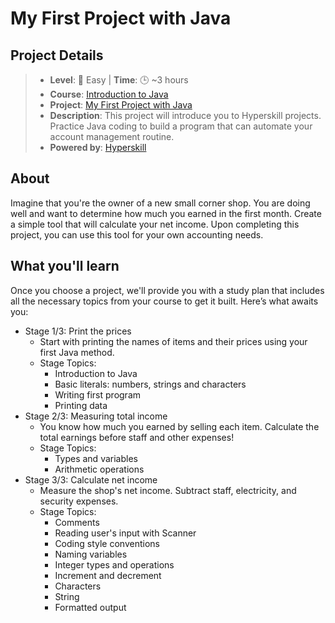 # My First Project with Java

## Project Details
> - **Level**: 🌟 Easy | **Time**: 🕒 ~3 hours
> - **Course**: [Introduction to Java](https://hyperskill.org/courses/8-introduction-to-java)
> - **Project**: [My First Project with Java](https://hyperskill.org/projects/380?track=8)
> - **Description**: This project will introduce you to Hyperskill projects. Practice Java coding to build a program that can automate your
    account management routine.
> - **Powered by**: [Hyperskill](https://hyperskill.org/)

## About
Imagine that you're the owner of a new small corner shop. You are doing well and want to determine how much you earned 
in the first month. Create a simple tool that will calculate your net income. Upon completing this project, you can use 
this tool for your own accounting needs.

## What you'll learn
Once you choose a project, we'll provide you with a study plan that includes all the necessary topics from your course 
to get it built. Here’s what awaits you:

- Stage 1/3: Print the prices
  - Start with printing the names of items and their prices using your first Java method.
  - Stage Topics:
    - Introduction to Java
    - Basic literals: numbers, strings and characters
    - Writing first program
    - Printing data
- Stage 2/3: Measuring total income
  - You know how much you earned by selling each item. Calculate the total earnings before staff and other expenses!
  - Stage Topics:
    - Types and variables
    - Arithmetic operations
- Stage 3/3: Calculate net income
  - Measure the shop's net income. Subtract staff, electricity, and security expenses.
  - Stage Topics:
    - Comments
    - Reading user's input with Scanner
    - Coding style conventions
    - Naming variables
    - Integer types and operations
    - Increment and decrement
    - Characters
    - String
    - Formatted output
